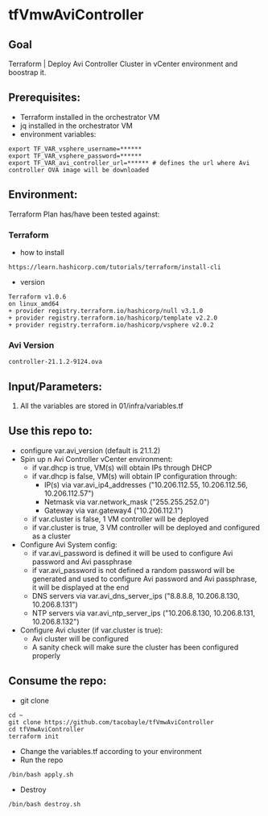 # tfVmwAviController

## Goal
Terraform | Deploy Avi Controller Cluster in vCenter environment and boostrap it.

## Prerequisites:
- Terraform installed in the orchestrator VM
- jq installed in the orchestrator VM
- environment variables:
```
export TF_VAR_vsphere_username=******
export TF_VAR_vsphere_password=******
export TF_VAR_avi_controller_url=****** # defines the url where Avi controller OVA image will be downloaded
```

## Environment:

Terraform Plan has/have been tested against:

### Terraform

- how to install
```
https://learn.hashicorp.com/tutorials/terraform/install-cli
```

- version
```shell
Terraform v1.0.6
on linux_amd64
+ provider registry.terraform.io/hashicorp/null v3.1.0
+ provider registry.terraform.io/hashicorp/template v2.2.0
+ provider registry.terraform.io/hashicorp/vsphere v2.0.2
```

### Avi Version

```
controller-21.1.2-9124.ova
```

## Input/Parameters:
1. All the variables are stored in 01/infra/variables.tf

## Use this repo to:
- configure var.avi_version (default is 21.1.2)
- Spin up n Avi Controller vCenter environment:
  - if var.dhcp is true, VM(s) will obtain IPs through DHCP
  - if var.dhcp is false, VM(s) will obtain IP configuration through:
    - IP(s) via var.avi_ip4_addresses ("10.206.112.55, 10.206.112.56, 10.206.112.57")
    - Netmask via var.network_mask ("255.255.252.0")
    - Gateway via var.gateway4 ("10.206.112.1") 
  - if var.cluster is false, 1 VM controller will be deployed
  - if var.cluster is true, 3 VM controller will be deployed and configured as a cluster
- Configure Avi System config:
  - if var.avi_password is defined it will be used to configure Avi password and Avi passphrase
  - if var.avi_password is not defined a random password will be generated and used to configure Avi password and Avi passphrase, it will be displayed at the end
  - DNS servers via var.avi_dns_server_ips ("8.8.8.8, 10.206.8.130, 10.206.8.131")
  - NTP servers via var.avi_ntp_server_ips ("10.206.8.130, 10.206.8.131, 10.206.8.132")
- Configure Avi cluster (if var.cluster is true):
  - Avi cluster will be configured
  - A sanity check will make sure the cluster has been configured properly  

## Consume the repo:
- git clone
```shell
cd ~
git clone https://github.com/tacobayle/tfVmwAviController
cd tfVmwAviController
terraform init
```
- Change the variables.tf according to your environment
- Run the repo
```shell
/bin/bash apply.sh
```
- Destroy
```shell
/bin/bash destroy.sh
```